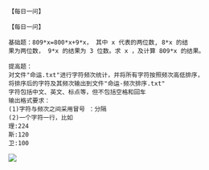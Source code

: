 ```
【每日一问】

【每日一问】

基础题：809*x=800*x+9*x， 其中 x 代表的两位数, 8*x 的结
果为两位数， 9*x 的结果为 3 位数。求 x ，及计算 809*x 的结果。

提高题：
对文件"命运.txt"进行字符频次统计，并将所有字符按照频次高低排序，
将排序后的字符及其频次输出到文件"命运-频次排序.txt"
字符包括中文、英文、标点等，但不包括空格和回车
输出格式要求：
(1)字符与频次之间采用冒号 ：分隔
(2)一个字符一行，比如
理:224
斯:120 
卫:100

```

![](https://w.wallhaven.cc/full/p8/wallhaven-p8jkjp.jpg)